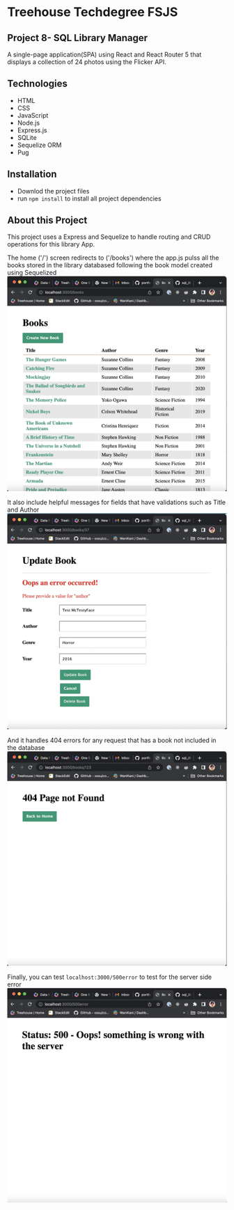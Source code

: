 # Treehouse Techdegree FSJS
## Project 8- SQL Library Manager

A single-page application(SPA) using React and React Router 5 that displays a collection of 24 photos using the Flicker API.


## Technologies
* HTML
* CSS
* JavaScript
* Node.js
* Express.js
* SQLite
* Sequelize ORM
* Pug

## Installation
- Downlod the project files
- run `npm install` to install all project dependencies


## About this Project

This project uses a Express and Sequelize to handle routing and CRUD operations for this library App.

The home ('/') screen redirects to ('/books') where the app.js pulss all the books stored in the library databased following the book model created using Sequelized
![home screen](public/images/home.jpg)

It also include helpful messages for fields that have validations such as Title and Author
![validation](public/images/validation.jpg)

And it handles 404 errors for any request that has a book not included in the database
![404 error](public/images/not-found.jpg)

Finally, you can test `localhost:3000/500error` to test for the server side error
![500 error](public/images/server-issue.jpg)